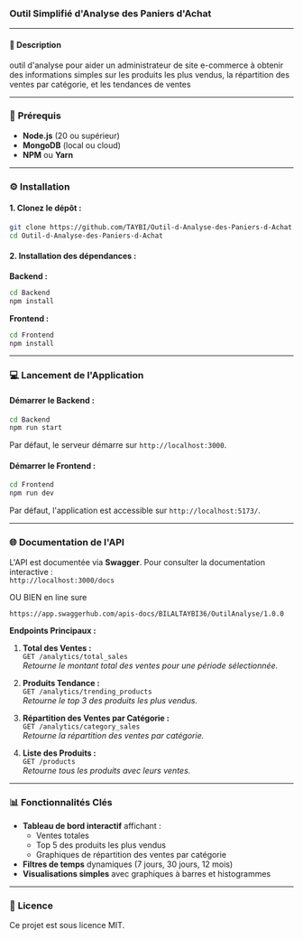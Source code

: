 ### Outil Simplifié d'Analyse des Paniers d'Achat

---

#### 📌 **Description**

outil d'analyse pour aider un administrateur de site e-commerce à obtenir
des informations simples sur les produits les plus vendus, la répartition des ventes par
catégorie, et les tendances de ventes

---

### 🚀 **Prérequis**

- **Node.js** (20 ou supérieur)
- **MongoDB** (local ou cloud)
- **NPM** ou **Yarn**

---

### ⚙️ **Installation**

#### 1. **Clonez le dépôt :**

```bash
git clone https://github.com/TAYBI/Outil-d-Analyse-des-Paniers-d-Achat.git
cd Outil-d-Analyse-des-Paniers-d-Achat
```

#### 2. **Installation des dépendances :**

**Backend :**

```bash
cd Backend
npm install
```

**Frontend :**

```bash
cd Frontend
npm install
```

---

### 💻 **Lancement de l'Application**

#### **Démarrer le Backend :**

```bash
cd Backend
npm run start
```

Par défaut, le serveur démarre sur `http://localhost:3000`.

#### **Démarrer le Frontend :**

```bash
cd Frontend
npm run dev
```

Par défaut, l'application est accessible sur `http://localhost:5173/`.

---

### 🌐 **Documentation de l'API**

L'API est documentée via **Swagger**. Pour consulter la documentation interactive :  
`http://localhost:3000/docs`

OU BIEN en line sure

`https://app.swaggerhub.com/apis-docs/BILALTAYBI36/OutilAnalyse/1.0.0`

**Endpoints Principaux :**

1. **Total des Ventes :**  
   `GET /analytics/total_sales`  
   _Retourne le montant total des ventes pour une période sélectionnée._

2. **Produits Tendance :**  
   `GET /analytics/trending_products`  
   _Retourne le top 3 des produits les plus vendus._

3. **Répartition des Ventes par Catégorie :**  
   `GET /analytics/category_sales`  
   _Retourne la répartition des ventes par catégorie._

4. **Liste des Produits :**  
   `GET /products`  
   _Retourne tous les produits avec leurs ventes._

---

### 📊 **Fonctionnalités Clés**

- **Tableau de bord interactif** affichant :
  - Ventes totales
  - Top 5 des produits les plus vendus
  - Graphiques de répartition des ventes par catégorie
- **Filtres de temps** dynamiques (7 jours, 30 jours, 12 mois)
- **Visualisations simples** avec graphiques à barres et histogrammes

---

### 📄 **Licence**

Ce projet est sous licence MIT.
